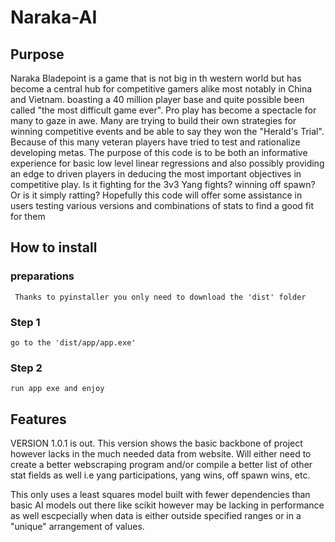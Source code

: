 # Naraka-AI

## Purpose
  Naraka Bladepoint is a game that is not big in th western world but has become a central hub for competitive gamers alike most notably in China and Vietnam. boasting a 40 million player base and quite possible been called "the most difficult game ever". Pro play has become a spectacle for many to gaze in awe. Many are trying to build their own strategies for winning competitive events and be able to say they won the "Herald's Trial". Because of this many veteran players have tried to test and rationalize developing metas. 
  The purpose of this code is to be both an informative experience for basic low level linear regressions and also possibly providing an edge to driven players in deducing the most important objectives in competitive play. Is it fighting for the 3v3 Yang fights? winning off spawn? Or is it simply ratting?
  Hopefully this code will offer some assistance in users testing various versions and combinations of stats to find a good fit for them

## How to install
  ### preparations
     Thanks to pyinstaller you only need to download the 'dist' folder

  ### Step 1
    go to the 'dist/app/app.exe'
    
  ### Step 2
    run app exe and enjoy

## Features
  VERSION 1.0.1 is out. This version shows the basic backbone of project however lacks in the much needed data from website. Will either need to create a better webscraping program and/or compile a better list of other stat fields as well i.e yang participations, yang wins, off spawn wins, etc.

  This only uses a least squares model built with fewer dependencies than basic AI models out there like scikit however may be lacking in performance as well escpecially when data is either outside specified ranges or in a "unique" arrangement of values.
